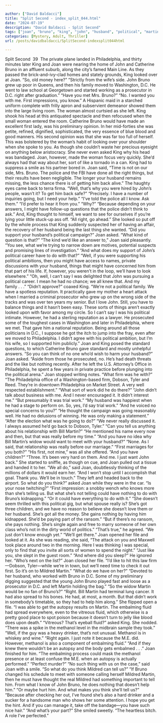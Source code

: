 ```yaml
---

author: ["David Baldacci"]
title: "Split Second - index_split_044.html"
date: "2024-07-19"
description: "David Baldacci - Split Second"
tags: ["joan", "bruno", "king", "john", "husband", "political", "martin", "philadelphia", "first", "like", "said", "thing", "well", "right", "woman", "asked", "back", "get", "think", "nothing", "u", "looked", "left", "would", "however"]
categories: [Mystery, Adult, Thriller]
url: /posts/davidbaldacci/SplitSecond-indexsplit044html

---
```



Split Second
		 39 
The private plane landed in Philadelphia, and thirty minutes later King and Joan were nearing the home of John and Catherine Bruno in an affluent suburb, along the city’s famed Main Line. As they passed the brick-and-ivy-clad homes and stately grounds, King looked over at Joan. “So, old money here?”
“Strictly from the wife’s side. John Bruno grew up poor in Queens, and then his family moved to Washington, D.C. He went to law school at Georgetown and started working as a prosecutor in D.C. right after graduation.”
“Have you met Mrs. Bruno?”
“No. I wanted you with me. First impressions, you know.”
A Hispanic maid in a starched uniform complete with frilly apron and subservient demeanor showed them into the large living room. The woman almost curtsied as she left. King shook his head at this antiquated spectacle and then refocused when the small woman entered the room.
Catherine Bruno would have made an excellent first lady, was his preliminary opinion. In her mid-forties she was petite, refined, dignified, sophisticated, the very essence of blue blood and good manners. His second opinion was that she was far too full of herself. This was bolstered by the woman’s habit of looking over your shoulder when she spoke to you. As though she couldn’t waste her precious eyesight on anything below aristocracy. She never even asked King why his head was bandaged.
Joan, however, made the woman focus very quickly. She’d always had that way about her, sort of like a tornado in a can. King had to suppress a smile as his partner bored in.
Joan said, “Time is not on our side, Mrs. Bruno. The police and the FBI have done all the right things, but their results have been negligible. The longer your husband remains missing, the less chance there is of getting him back alive.”
The haughty eyes came back to terra firma. “Well, that’s why you were hired by John’s people, wasn’t it? To get him back safe?”
“Precisely. I have a number of inquiries going, but I need your help.”
“I’ve told the police all I know. Ask them.”
“I’d prefer to hear it from you.”
“Why?”
“Because depending on your answers, I might have follow-up questions that the police didn’t think to ask.”
And, King thought to himself, we want to see for ourselves if you’re lying your little stuck-up ass off.
“All right, go ahead.” She looked so put off by the whole process that King suddenly suspected her of having an affair, the recovery of her husband being the last thing she wanted.
“Did you support your husband’s political campaign?” Joan asked.
“What kind of question is that?”
“The kind we’d like an answer to,” Joan said pleasantly. “You see, what we’re trying to narrow down are motives, potential suspects and promising lines of investigation.”
“And what does my support of John’s political career have to do with that?”
“Well, if you were supporting his political ambitions, then you might have access to names, private discussions with your husband, things that might have concerned him from that part of his life. If, however, you weren’t in the loop, we’ll have to look elsewhere.”
“Oh, well, I can’t say I was delighted that John was pursuing a political career. I mean he had no chance; we all knew that. And my family . . .”
“Didn’t approve?” coaxed King.
“We’re not a political family. We have a spotless reputation. It practically gave my mother a heart attack when I married a criminal prosecutor who grew up on the wrong side of the tracks and was over ten years my senior. But I love John. Still, you have to balance things and it hasn’t been easy. These sorts of things aren’t exactly looked upon with favor among my circle. So I can’t say I was his political intimate. However, he had a sterling reputation as a lawyer. He prosecuted some of the toughest cases in Washington and later in Philadelphia, where we met. That gave him a national reputation. Being around all those politicians in D.C., I suppose he got the itch to jump into the fray, even after we moved to Philadelphia. I didn’t agree with his political ambition, but I’m his wife, so I supported him publicly.”
Joan and King posed the standard questions, to which Catherine Bruno gave standard and mostly unhelpful answers.
“So you can think of no one who’d wish to harm your husband?” Joan asked.
“Aside from those he prosecuted, no. He’s had death threats and the like but nothing recently. After he left the U.S. Attorney’s Office in Philadelphia, he spent a few years in private practice before plunging into the political arena.”
Joan stopped writing notes. “What firm was he with?”
“The Philadelphia office of a Washington-based firm, Dobson, Tyler and Reed. They’re in downtown Philadelphia on Market Street. A very well respected establishment.”
“What sort of work did he do there?”
“John didn’t talk about business with me. And I never encouraged it. It didn’t interest me.”
“But presumably it was trial work.”
“My husband was happiest when he had a stage to perform on. So, yes, I’d say trial work.”
“And he voiced no special concerns to you?”
“He thought the campaign was going reasonably well. He had no delusions of winning. He was only making a statement.”
“After the election what was he going to do?”
“We never really discussed it. I always assumed he’d go back to Dobson, Tyler.”
“Can you tell us anything about his relationship with Bill Martin?”
“He mentioned his name every now and then, but that was really before my time.”
“And you have no idea why Bill Martin’s widow would want to meet with your husband?”
“None. As I said, that relationship was really before our marriage.”
“First marriages for you both?”
“His first, not mine,” was all she offered.
“And you have children?”
“Three. It’s been very hard on them. And me. I just want John back.” She started to sniffle, as though on cue, and Joan pulled out a tissue and handed it to her.
“We all do,” said Joan, doubtlessly thinking of the millions of dollars it would earn her. “And I won’t stop until I accomplish that goal. Thank you. We’ll be in touch.”
They left and headed back to the airport.
So what do you think?” asked Joan while they were in the car. “Is your nose twitching?”
“First impression: a snobby wench who knows more than she’s telling us. But what she’s not telling could have nothing to do with Bruno’s kidnapping.”
“Or it could have everything to do with it.”
“She doesn’t seem thrilled with this political gig, but what spouse really is? She’s got three children, and we have no reason to believe she doesn’t love them or her husband. She’s got all the money. She gains nothing by having him kidnapped. She’d be paying part of the ransom.”
“But if there’s no ransom, she pays nothing. She’s single again and free to marry someone of her own class who’s not in the dirty world of politics.”
“That’s true,” he agreed. “We just don’t know enough yet.”
“We’ll get there.” Joan opened her file and looked at it. As she was reading, she said, “The attack on you and Maxwell took place around two in the morning. Here I was thinking I was special, only to find that you invite all sorts of women to spend the night.”
“Just like you, she slept in the guest room.”
“And where did you sleep?”
He ignored her. “Who’s next on the list?”
Joan closed her file. “I’d like to hit this law firm—Dobson, Tyler—while we’re in town, but we’ll need time to check it out first. So it’s on to Mildred Martin.”
“What do we have on her?”
“Devoted to her husband, who worked with Bruno in D.C. Some of my preliminary digging suggested that the young John Bruno played fast and loose as a prosecutor in D.C. and left Martin holding the bag.”
“So the widow Martin would be no fan of Bruno’s?”
“Right. Bill Martin had terminal lung cancer. It had also spread to his bones. He had, at most, a month. But that didn’t work in somebody’s timetable, so they had to help him along.” She flipped open a file. “I was able to get the autopsy results on Martin. The embalming fluid had spread everywhere, even to the vitreous fluid, which otherwise is a pretty good place to spot poison because it doesn’t turn to jelly like blood does upon death.”
“Vitreous? That’s eyeball fluid?” asked King.
She nodded. “There was a spike in the methanol level in the midbrain sample they took.”
“Well, if the guy was a heavy drinker, that’s not unusual. Methanol is in whiskey and wine.”
“Right again. I just note it because the M.E. did. However, methanol is also a component of embalming fluid.”
“And if they knew there wouldn’t be an autopsy and the body gets embalmed . . .”
Joan finished for him. “The embalming process could mask the methanol presence or at least confuse the M.E. when an autopsy is actually performed.”
“Perfect murder?”
“No such thing with us on the case,” said Joan with a smile.
“So what do you think Mildred can tell us?”
“If Bruno changed his schedule to meet with someone calling herself Mildred Martin, then he must have thought the real Mildred had something important to tell him. From what I know of John Bruno, he does nothing that doesn’t help him.”
“Or maybe hurt him. And what makes you think she’ll tell us?”
“Because after checking her out, I’ve found she’s also a hard drinker and a sucker for a handsome man who shows her some attention. I hope you get the hint. And if you can manage it, take off the bandage—you have such nice hair.”
“And what’s your part?”
She smiled sweetly. “The heartless bitch. A role I’ve perfected.”
